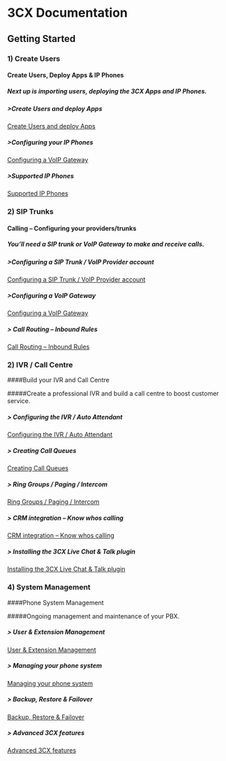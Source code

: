 # 3CX Documentation

## Getting Started

### 1) Create Users

#### Create Users, Deploy Apps & IP Phones

##### Next up is importing users, deploying the 3CX Apps and IP Phones.

##### >Create Users and deploy Apps

[Create Users and deploy Apps](https://www.3cx.com/docs/manual/creating-users-extensions/)

##### >Configuring your IP Phones

[Configuring a VoIP Gateway](https://www.3cx.com/docs/manual/configuring-ip-phones/)

##### >Supported IP Phones

[Supported IP Phones](https://www.3cx.com/sip-phones/)

### 2) SIP Trunks

#### Calling – Configuring your providers/trunks

##### You’ll need a SIP trunk or VoIP Gateway to make and receive calls.

#####  >Configuring a SIP Trunk / VoIP Provider account

[Configuring a SIP Trunk / VoIP Provider account](https://www.3cx.com/docs/manual/sip-trunks/)

#####  >Configuring a VoIP Gateway

[Configuring a VoIP Gateway](https://www.3cx.com/docs/manual/configuring-voip-gateway/)

#####  > Call Routing – Inbound Rules

[Call Routing – Inbound Rules](https://www.3cx.com/docs/manual/inbound-did-call-routing/)

### 2) IVR / Call Centre


####Build your IVR and Call Centre

#####Create a professional IVR and build a call centre to boost customer service.

##### > Configuring the IVR / Auto Attendant

[Configuring the IVR / Auto Attendant](https://www.3cx.com/docs/manual/ivr-digital-receptionist/)

##### > Creating Call Queues

[Creating Call Queues](https://www.3cx.com/docs/manual/call-center-queues/)

##### > Ring Groups / Paging / Intercom

[Ring Groups / Paging / Intercom](https://www.3cx.com/docs/manual/ring-groups-paging-intercom/)

##### > CRM integration – Know whos calling

[CRM integration – Know whos calling](https://www.3cx.com/docs/manual/pbx-crm-integration/)

##### > Installing the 3CX Live Chat & Talk plugin

[Installing the 3CX Live Chat & Talk plugin](https://www.3cx.com/docs/live-chat-talk-wordpress-plugin/)

### 4) System Management

####Phone System Management

#####Ongoing management and maintenance of your PBX.

##### > User & Extension Management

[User & Extension Management](https://www.3cx.com/docs/manual/pbx-extension-management/)

##### > Managing your phone system

[Managing your phone system](https://www.3cx.com/docs/manual/pbx-management/)

##### > Backup, Restore & Failover

[Backup, Restore & Failover](https://www.3cx.com/docs/manual/pbx-backup-restore-failover/)

##### > Advanced 3CX features

[Advanced 3CX features](https://www.3cx.com/docs/manual/pbx-features/)


<!---
 * Written by Jonathan Hulme
 * Last Updated on Friday 26th July, 2019
 * Approved by Cate Wheatley - Pending
 * Approved by Ashok - Pending
--->
